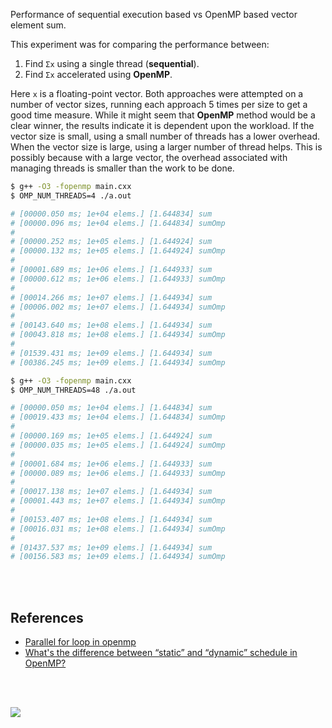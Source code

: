 Performance of sequential execution based vs OpenMP based vector element sum.

This experiment was for comparing the performance between:
1. Find `Σx` using a single thread (**sequential**).
2. Find `Σx` accelerated using **OpenMP**.

Here `x` is a floating-point vector. Both approaches were attempted on a
number of vector sizes, running each approach 5 times per size to get a
good time measure. While it might seem that **OpenMP** method would be a clear
winner, the results indicate it is dependent upon the workload. If the vector
size is small, using a small number of threads has a lower overhead. When the
vector size is large, using a larger number of thread helps. This is possibly
because with a large vector, the overhead associated with managing threads is
smaller than the work to be done.

```bash
$ g++ -O3 -fopenmp main.cxx
$ OMP_NUM_THREADS=4 ./a.out

# [00000.050 ms; 1e+04 elems.] [1.644834] sum
# [00000.096 ms; 1e+04 elems.] [1.644834] sumOmp
#
# [00000.252 ms; 1e+05 elems.] [1.644924] sum
# [00000.132 ms; 1e+05 elems.] [1.644924] sumOmp
#
# [00001.689 ms; 1e+06 elems.] [1.644933] sum
# [00000.612 ms; 1e+06 elems.] [1.644933] sumOmp
#
# [00014.266 ms; 1e+07 elems.] [1.644934] sum
# [00006.002 ms; 1e+07 elems.] [1.644934] sumOmp
#
# [00143.640 ms; 1e+08 elems.] [1.644934] sum
# [00043.818 ms; 1e+08 elems.] [1.644934] sumOmp
#
# [01539.431 ms; 1e+09 elems.] [1.644934] sum
# [00386.245 ms; 1e+09 elems.] [1.644934] sumOmp
```

```bash
$ g++ -O3 -fopenmp main.cxx
$ OMP_NUM_THREADS=48 ./a.out

# [00000.050 ms; 1e+04 elems.] [1.644834] sum
# [00019.433 ms; 1e+04 elems.] [1.644834] sumOmp
#
# [00000.169 ms; 1e+05 elems.] [1.644924] sum
# [00000.035 ms; 1e+05 elems.] [1.644924] sumOmp
#
# [00001.684 ms; 1e+06 elems.] [1.644933] sum
# [00000.089 ms; 1e+06 elems.] [1.644933] sumOmp
#
# [00017.138 ms; 1e+07 elems.] [1.644934] sum
# [00001.443 ms; 1e+07 elems.] [1.644934] sumOmp
#
# [00153.407 ms; 1e+08 elems.] [1.644934] sum
# [00016.031 ms; 1e+08 elems.] [1.644934] sumOmp
#
# [01437.537 ms; 1e+09 elems.] [1.644934] sum
# [00156.583 ms; 1e+09 elems.] [1.644934] sumOmp
```

<br>
<br>


## References

- [Parallel for loop in openmp](https://stackoverflow.com/a/11773714/1413259)
- [What's the difference between “static” and “dynamic” schedule in OpenMP?](https://stackoverflow.com/a/10852852/1413259)

<br>
<br>

[![](https://i.imgur.com/KoxZ0HW.jpg)](https://www.youtube.com/watch?v=0XTLuFpuAtE)
